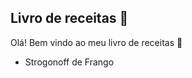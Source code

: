 ## Livro de receitas :poultry_leg:

Olá! Bem vindo ao meu livro de  receitas :wave:

- Strogonoff de Frango
